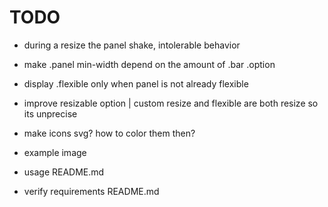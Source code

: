 # TODO

- during a resize the panel shake, intolerable behavior
- make .panel min-width depend on the amount of .bar .option
- display .flexible only when panel is not already flexible
- improve resizable option | custom resize and flexible are both resize so its unprecise
- make icons svg? how to color them then?

- example image
- usage README.md
- verify requirements README.md

